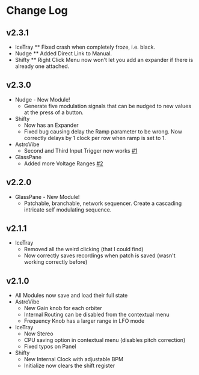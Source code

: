 
# Change Log

## v2.3.1
* IceTray
** Fixed crash when completely froze, i.e. black.
* Nudge
** Added Direct Link to Manual.
* Shifty
** Right Click Menu now won't let you add an expander if there is already one attached.


## v2.3.0

* Nudge - New Module!
  * Generate five modulation signals that can be nudged to new values at the press of a button.
* Shifty
  * Now has an Expander
  * Fixed bug causing delay the Ramp parameter to be wrong. Now correctly delays by 1 clock per row when ramp is set to 1.
* AstroVibe
  * Second and Third Input Trigger now works [#1](https://github.com/patheros/PathSetModules/issues/1)
* GlassPane
  * Added more Voltage Ranges [#2](https://github.com/patheros/PathSetModules/issues/2)


## v2.2.0

* GlassPane - New Module!
  * Patchable, branchable, network sequencer. Create a cascading intricate self modulating sequence.


## v2.1.1

* IceTray
  * Removed all the weird clicking (that I could find)
  * Now correctly saves recordings when patch is saved (wasn't working correctly before)


## v2.1.0

* All Modules now save and load their full state
* AstroVibe
  * New Gain knob for each orbiter  
  * Internal Routing can be disabled from the contextual menu
  * Frequency Knob has a larger range in LFO mode
* IceTray
  * Now Stereo 
  * CPU saving option in contextual menu (disables pitch correction)
  * Fixed typos on Panel
* Shifty 
  * New Internal Clock with adjustable BPM 
  * Initialize now clears the shift register